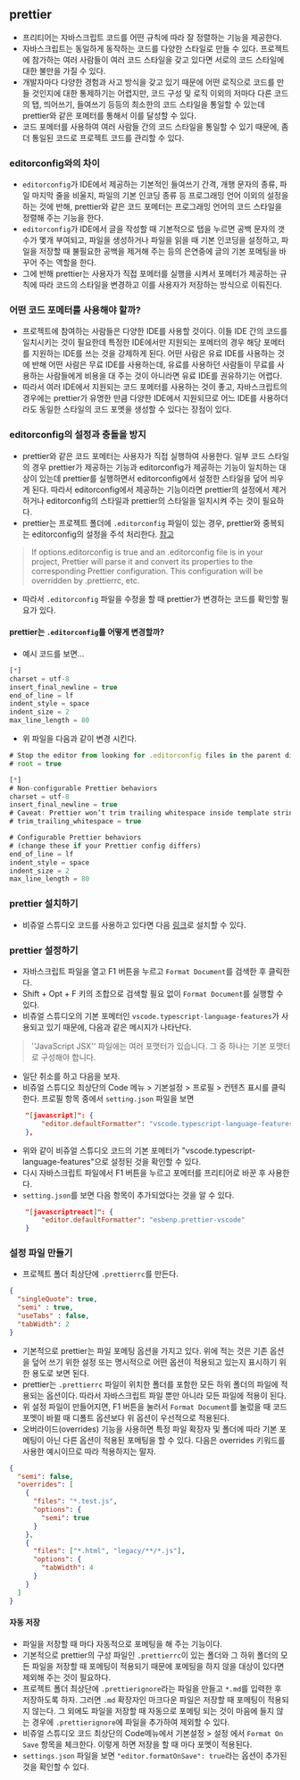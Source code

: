 ## prettier
- 프리티어는 자바스크립트 코드를 어떤 규칙에 따라 잘 정렬하는 기능을 제공한다.
- 자바스크립트는 동일하게 동작하는 코드를 다양한 스타일로 만들 수 있다. 프로젝트에 참가하는 여러 사람들이 여러 코드 스타일을 갖고 있다면 서로의 코드 스타일에 대한 불만을 가질 수 있다.
- 개발자마다 다양한 경험과 사고 방식을 갖고 있기 때문에 어떤 로직으로 코드를 만들 것인지에 대한 통제하기는 어렵지만, 코드 구성 및 로직 이외의 저마다 다른 코드의 탭, 띄어쓰기, 들여쓰기 등등의 최소한의 코드 스타일을 통일할 수 있는데 prettier와 같은 포메터를 통해서 이를 달성할 수 있다.
- 코드 포메터를 사용하여 여러 사람들 간의 코드 스타일을 통일할 수 있기 때문에, 좀 더 통일된 코드로 프로젝트 코드를 관리할 수 있다.

### editorconfig와의 차이
- `editorconfig`가 IDE에서 제공하는 기본적인 들여쓰기 간격, 개행 문자의 종류, 파일 마지막 줄을 비울지, 파일의 기본 인코딩 종류 등 프로그래밍 언어 이외의 설정을 하는 것에 반해, prettier와 같은 코드 포메터는 프로그래밍 언어의 코드 스타일을 정렬해 주는 기능을 한다.
- `editorconfig`가 IDE에서 글을 작성할 때 기본적으로 탭을 누르면 공백 문자의 갯수가 몇개 부여되고, 파일을 생성하거나 파일을 읽을 때 기본 인코딩을 설정하고, 파일을 저장할 때 불필요한 공백을 제거해 주는 등의 은연중에 글의 기본 포메팅을 바꾸어 주는 역할을 한다.
- 그에 반해 prettier는 사용자가 직접 포메터를 실행을 시켜서 포메터가 제공하는 규칙에 따라 코드의 스타일을 변경하고 이를 사용자가 저장하는 방식으로 이뤄진다.

### 어떤 코드 포메터를 사용해야 할까?
- 프로젝트에 참여하는 사람들은 다양한 IDE를 사용할 것이다. 이들 IDE 간의 코드를 일치시키는 것이 필요한데 특정한 IDE에서만 지원되는 포메터의 경우 해당 포메터를 지원하는 IDE를 쓰는 것을 강제하게 된다. 어떤 사람은 유료 IDE를 사용하는 것에 반해 어떤 사람은 무료 IDE를 사용하는데, 유료를 사용하던 사람들이 무료를 사용하는 사람들에게 비용을 대 주는 것이 아니라면 유료 IDE를 권유하기는 어렵다.
- 따라서 여러 IDE에서 지원되는 코드 포메터를 사용하는 것이 좋고, 자바스크립트의 경우에는 prettier가 유명한 만큼 다양한 IDE에서 지원되므로 어느 IDE를 사용하더라도 동일한 스타일의 코드 포멧을 생성할 수 있다는 장점이 있다.

### editorconfig의 설정과 충돌을 방지
- prettier와 같은 코드 포메터는 사용자가 직접 실행하여 사용한다. 일부 코드 스타일의 경우 prettier가 제공하는 기능과 editorconfig가 제공하는 기능이 일치하는 대상이 있는데 prettier를 실행하면서 editorconfig에서 설정한 스타일을 덮어 씌우게 된다. 따라서 editorconfig에서 제공하는 기능이라면 prettier의 설정에서 제거하거나 editorconfig의 스타일과 prettier의 스타일을 일치시켜 주는 것이 필요하다.
- prettier는 프로젝트 폴더에 `.editorconfig` 파일이 있는 경우, prettier와 중복되는 editorconfig의 설정을 주석 처리한다. [참고](https://prettier.io/docs/en/configuration.html#editorconfig)
> If options.editorconfig is true and an .editorconfig file is in your project, Prettier will parse it and convert its properties to the corresponding Prettier configuration. This configuration will be overridden by .prettierrc, etc.
- 따라서 `.editorconfig` 파일을 수정을 할 때 prettier가 변경하는 코드를 확인할 필요가 있다.

#### prettier는 `.editorconfig`를 어떻게 변경할까?
- 예시 코드를 보면...
```js
[*]
charset = utf-8
insert_final_newline = true
end_of_line = lf
indent_style = space
indent_size = 2
max_line_length = 80
```
- 위 파일을 다음과 같이 변경 시킨다.
```js
# Stop the editor from looking for .editorconfig files in the parent directories
# root = true

[*]
# Non-configurable Prettier behaviors
charset = utf-8
insert_final_newline = true
# Caveat: Prettier won’t trim trailing whitespace inside template strings, but your editor might.
# trim_trailing_whitespace = true

# Configurable Prettier behaviors
# (change these if your Prettier config differs)
end_of_line = lf
indent_style = space
indent_size = 2
max_line_length = 80
```

### prettier 설치하기
- 비쥬얼 스튜디오 코드를 사용하고 있다면 다음 [링크](https://marketplace.visualstudio.com/items?itemName=esbenp.prettier-vscode)로 설치할 수 있다.

### prettier 설정하기
- 자바스크립트 파일을 열고 F1 버튼을 누르고 `Format Document`를 검색한 후 클릭한다.
- Shift + Opt + F 키의 조합으로 검색할 필요 없이 `Format Document`를 실행할 수 있다.
- 비쥬얼 스튜디오의 기본 포메터인 `vscode.typescript-language-features`가 사용되고 있기 때문에, 다음과 같은 메시지가 나타난다.
> ''JavaScript JSX'' 파일에는 여러 포맷터가 있습니다. 그 중 하나는 기본 포맷터로 구성해야 합니다.
- 일단 취소를 하고 다음을 보자.
- 비쥬얼 스튜디오 최상단의 Code 메뉴 > 기본설정 > 프로필 > 컨텐츠 표시를 클릭한다. 프로필 항목 중에서 `setting.json` 파일을 보면
```json
    "[javascript]": {
        "editor.defaultFormatter": "vscode.typescript-language-features"
    },
```
- 위와 같이 비쥬얼 스튜디오 코드의 기본 포메터가 "vscode.typescript-language-features"으로 설정된 것을 확인할 수 있다.
- 다시 자바스크립트 파일에서 F1 버튼을 누르고 포메터를 프리티어로 바꾼 후 사용한다.
- `setting.json`를 보면 다음 항목이 추가되었다는 것을 알 수 있다.
```json
    "[javascriptreact]": {
        "editor.defaultFormatter": "esbenp.prettier-vscode"
    }
```

### 설정 파일 만들기
- 프로젝트 폴더 최상단에 `.prettierrc`를 만든다.
```json
{
  "singleQuote": true,
  "semi" : true,
  "useTabs" : false,
  "tabWidth": 2
}
```
- 기본적으로 prettier는 파일 포메팅 옵션을 가지고 있다. 위에 적는 것은 기존 옵션을 덮어 쓰기 위한 설정 또는 명시적으로 어떤 옵션이 적용되고 있는지 표시하기 위한 용도로 보면 된다.
- prettier는 `.prettierrc` 파일이 위치한 폴더를 포함한 모든 하위 폴더의 파일에 적용되는 옵션이다. 따라서 자바스크립트 파일 뿐만 아니라 모든 파일에 적용이 된다.
- 위 설정 파일이 만들어지면, F1 버튼을 눌러서 `Format Document`를 눌렀을 때 코드 포멧이 바뀔 때 디폴트 옵션보다 위 옵션이 우선적으로 적용된다.
- 오버라이드(overrides) 기능을 사용하면 특정 파일 확장자 및 폴더에 따라 기본 포메팅이 아닌 다른 옵션이 적용된 포메팅을 할 수 있다. 다음은 overrides 키워드를 사용한 예시이므로 따라 적용하지는 말자.
```json
{
  "semi": false,
  "overrides": [
    {
      "files": "*.test.js",
      "options": {
        "semi": true
      }
    },
    {
      "files": ["*.html", "legacy/**/*.js"],
      "options": {
        "tabWidth": 4
      }
    }
  ]
}
```

#### 자동 저장
- 파일을 저장할 때 마다 자동적으로 포메팅을 해 주는 기능이다.
- 기본적으로 prettier의 구성 파일인 `.prettierrc`이 있는 폴더와 그 하위 폴더의 모든 파일을 저장할 때 포메팅이 적용되기 때문에 포메팅을 하지 않을 대상이 있다면 제외해 주는 것이 필요하다.
- 프로젝트 폴더 최상단에 `.prettierignore`라는 파일을 만들고 `*.md`를 입력한 후 저장하도록 하자. 그러면 `.md` 확장자인 마크다운 파일은 저장할 때 포메팅이 적용되지 않는다. 그 외에도 파일을 저장할 때 자동으로 포메팅 되는 것이 마음에 들지 않는 경우에 `.prettierignore`에 파일을 추가하여 제외할 수 있다.
- 비쥬얼 스튜디오 코드 최상단의 Code메뉴에서 기본설정 > 설정 에서 `Format On Save` 항목을 체크한다. 이렇게 하면 저장을 할 때 마다 포멧이 적용된다.
- `settings.json` 파일을 보면 `"editor.formatOnSave": true`라는 옵션이 추가된 것을 확인할 수 있다.